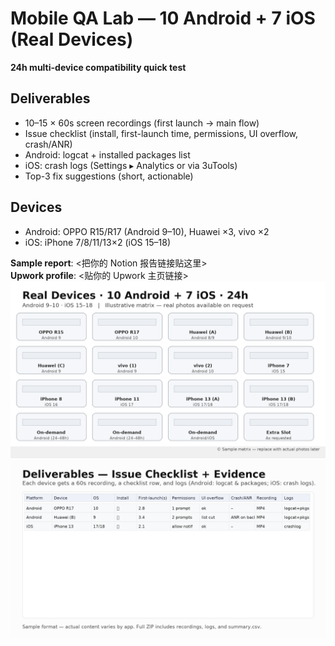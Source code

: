 # Mobile QA Lab — 10 Android + 7 iOS (Real Devices)

**24h multi-device compatibility quick test**

## Deliverables
- 10–15 × 60s screen recordings (first launch → main flow)
- Issue checklist (install, first-launch time, permissions, UI overflow, crash/ANR)
- Android: logcat + installed packages list
- iOS: crash logs (Settings ▸ Analytics or via 3uTools)
- Top-3 fix suggestions (short, actionable)

## Devices
- Android: OPPO R15/R17 (Android 9–10), Huawei ×3, vivo ×2
- iOS: iPhone 7/8/11/13×2 (iOS 15–18)

**Sample report**: <把你的 Notion 报告链接贴这里>  
**Upwork profile**: <贴你的 Upwork 主页链接>
![Device Matrix](device-matrix.png)
![Checklist Sample](checklist-sample.png)

